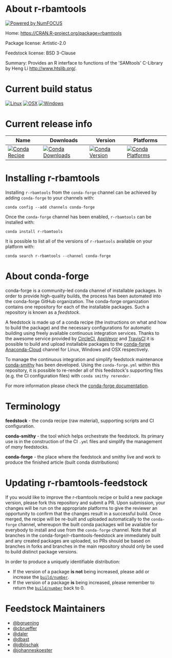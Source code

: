 About r-rbamtools
=================

[![Powered by NumFOCUS](https://img.shields.io/badge/powered%20by-NumFOCUS-orange.svg?style=flat&colorA=E1523D&colorB=007D8A)](http://numfocus.org)

Home: https://CRAN.R-project.org/package=rbamtools

Package license: Artistic-2.0

Feedstock license: BSD 3-Clause

Summary: Provides an R interface to functions of the 'SAMtools' C-Library by Heng Li <http://www.htslib.org/>.



Current build status
====================

[![Linux](https://img.shields.io/circleci/project/github/conda-forge/r-rbamtools-feedstock/master.svg?label=Linux)](https://circleci.com/gh/conda-forge/r-rbamtools-feedstock)
[![OSX](https://img.shields.io/travis/conda-forge/r-rbamtools-feedstock/master.svg?label=macOS)](https://travis-ci.org/conda-forge/r-rbamtools-feedstock)
[![Windows](https://img.shields.io/appveyor/ci/conda-forge/r-rbamtools-feedstock/master.svg?label=Windows)](https://ci.appveyor.com/project/conda-forge/r-rbamtools-feedstock/branch/master)

Current release info
====================

| Name | Downloads | Version | Platforms |
| --- | --- | --- | --- |
| [![Conda Recipe](https://img.shields.io/badge/recipe-r--rbamtools-green.svg)](https://anaconda.org/conda-forge/r-rbamtools) | [![Conda Downloads](https://img.shields.io/conda/dn/conda-forge/r-rbamtools.svg)](https://anaconda.org/conda-forge/r-rbamtools) | [![Conda Version](https://img.shields.io/conda/vn/conda-forge/r-rbamtools.svg)](https://anaconda.org/conda-forge/r-rbamtools) | [![Conda Platforms](https://img.shields.io/conda/pn/conda-forge/r-rbamtools.svg)](https://anaconda.org/conda-forge/r-rbamtools) |

Installing r-rbamtools
======================

Installing `r-rbamtools` from the `conda-forge` channel can be achieved by adding `conda-forge` to your channels with:

```
conda config --add channels conda-forge
```

Once the `conda-forge` channel has been enabled, `r-rbamtools` can be installed with:

```
conda install r-rbamtools
```

It is possible to list all of the versions of `r-rbamtools` available on your platform with:

```
conda search r-rbamtools --channel conda-forge
```


About conda-forge
=================

conda-forge is a community-led conda channel of installable packages.
In order to provide high-quality builds, the process has been automated into the
conda-forge GitHub organization. The conda-forge organization contains one repository
for each of the installable packages. Such a repository is known as a *feedstock*.

A feedstock is made up of a conda recipe (the instructions on what and how to build
the package) and the necessary configurations for automatic building using freely
available continuous integration services. Thanks to the awesome service provided by
[CircleCI](https://circleci.com/), [AppVeyor](https://www.appveyor.com/)
and [TravisCI](https://travis-ci.org/) it is possible to build and upload installable
packages to the [conda-forge](https://anaconda.org/conda-forge)
[Anaconda-Cloud](https://anaconda.org/) channel for Linux, Windows and OSX respectively.

To manage the continuous integration and simplify feedstock maintenance
[conda-smithy](https://github.com/conda-forge/conda-smithy) has been developed.
Using the ``conda-forge.yml`` within this repository, it is possible to re-render all of
this feedstock's supporting files (e.g. the CI configuration files) with ``conda smithy rerender``.

For more information please check the [conda-forge documentation](https://conda-forge.org/docs/).

Terminology
===========

**feedstock** - the conda recipe (raw material), supporting scripts and CI configuration.

**conda-smithy** - the tool which helps orchestrate the feedstock.
                   Its primary use is in the construction of the CI ``.yml`` files
                   and simplify the management of *many* feedstocks.

**conda-forge** - the place where the feedstock and smithy live and work to
                  produce the finished article (built conda distributions)


Updating r-rbamtools-feedstock
==============================

If you would like to improve the r-rbamtools recipe or build a new
package version, please fork this repository and submit a PR. Upon submission,
your changes will be run on the appropriate platforms to give the reviewer an
opportunity to confirm that the changes result in a successful build. Once
merged, the recipe will be re-built and uploaded automatically to the
`conda-forge` channel, whereupon the built conda packages will be available for
everybody to install and use from the `conda-forge` channel.
Note that all branches in the conda-forge/r-rbamtools-feedstock are
immediately built and any created packages are uploaded, so PRs should be based
on branches in forks and branches in the main repository should only be used to
build distinct package versions.

In order to produce a uniquely identifiable distribution:
 * If the version of a package **is not** being increased, please add or increase
   the [``build/number``](https://conda.io/docs/user-guide/tasks/build-packages/define-metadata.html#build-number-and-string).
 * If the version of a package **is** being increased, please remember to return
   the [``build/number``](https://conda.io/docs/user-guide/tasks/build-packages/define-metadata.html#build-number-and-string)
   back to 0.

Feedstock Maintainers
=====================

* [@bgruening](https://github.com/bgruening/)
* [@cbrueffer](https://github.com/cbrueffer/)
* [@daler](https://github.com/daler/)
* [@dbast](https://github.com/dbast/)
* [@jdblischak](https://github.com/jdblischak/)
* [@johanneskoester](https://github.com/johanneskoester/)

